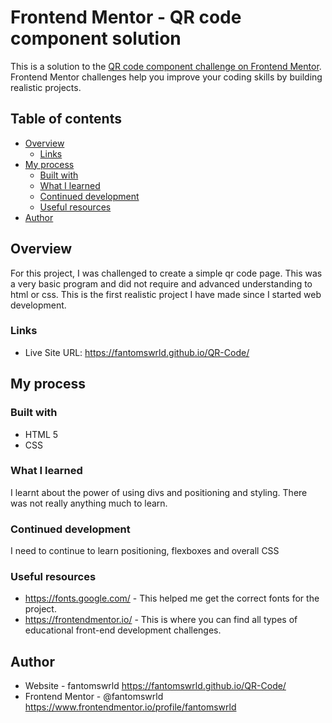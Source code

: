 # Frontend Mentor - QR code component solution

This is a solution to the [QR code component challenge on Frontend Mentor](https://www.frontendmentor.io/challenges/qr-code-component-iux_sIO_H). Frontend Mentor challenges help you improve your coding skills by building realistic projects. 

## Table of contents

- [Overview](#overview)
  - [Links](#links)
- [My process](#my-process)
  - [Built with](#built-with)
  - [What I learned](#what-i-learned)
  - [Continued development](#continued-development)
  - [Useful resources](#useful-resources)
- [Author](#author)

## Overview

For this project, I was challenged to create a simple qr code page. This was a very basic program and did not require and advanced understanding to html or css. This is the first realistic project I have made since I started web development.

### Links

- Live Site URL: https://fantomswrld.github.io/QR-Code/

## My process

### Built with

- HTML 5
- CSS

### What I learned

I learnt about the power of using divs and positioning and styling. There was not really anything much to learn.

### Continued development

I need to continue to learn positioning, flexboxes and overall CSS

### Useful resources

- https://fonts.google.com/ - This helped me get the correct fonts for the project.
- https://frontendmentor.io/ - This is where you can find all types of educational front-end development challenges.

## Author

- Website - fantomswrld https://fantomswrld.github.io/QR-Code/
- Frontend Mentor - @fantomswrld https://www.frontendmentor.io/profile/fantomswrld
